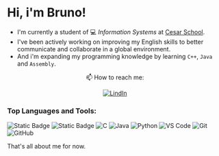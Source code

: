 # Hi, i'm Bruno!

- I'm currently a student of 💻 _Information Systems_ at [Cesar School](https://www.cesar.school/).
- I've been actively working on improving my English skills to better communicate and collaborate in a global environment.
- And i'm expanding my programming knowledge by learning `C++`, `Java` and `Assembly`.

<div align='center'>
📫 How to reach me:

[![LindIn](https://img.shields.io/badge/LinkedIn-0077B5?style=for-the-badge&logo=linkedin&logoColor=white)](https://www.linkedin.com/in/bruno-oliveira-me/)

</div>

### Top Languages and Tools:

![Static Badge](https://img.shields.io/badge/bash-black?style=for-the-badge&logo=gnubash&logoColor=white)
![Static Badge](https://img.shields.io/badge/linux-white?style=for-the-badge&logo=linux&logoColor=black)
![C](https://img.shields.io/badge/c-%2300599C.svg?style=for-the-badge&logo=c&logoColor=white)
![Java](https://img.shields.io/badge/java-%23ED8B00.svg?style=for-the-badge&logo=openjdk&logoColor=white)
![Python](https://img.shields.io/badge/Python-3776ab?style=for-the-badge&logo=python&logoColor=white)
![VS Code](https://img.shields.io/badge/VS%20Code-007acc?style=for-the-badge&logo=visual-studio-code&logoColor=white)
![Git](https://img.shields.io/badge/Git-f05032?style=for-the-badge&logo=git&logoColor=white)
![GitHub](https://img.shields.io/badge/GitHub-181717?style=for-the-badge&logo=github&logoColor=white)

That's all about me for now.
